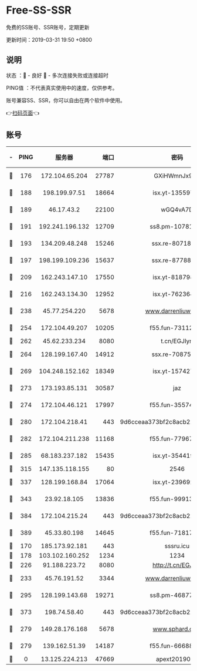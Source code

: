 # Free-SS-SSR

免费的SS账号、SSR账号，定期更新

更新时间：2019-03-31 19:50 +0800

## 说明

状态     ：🙂 - 良好 🙁 - 多次连接失败或连接超时

PING值   ：不代表真实使用中的速度，仅供参考。

账号兼容SS、SSR，你可以自由在两个软件中使用。

👉[扫码页面](https://liesauer.github.io/Free-SS-SSR/)👈

## 账号

|-|PING|服务器|端口|密码|加密方式|区域|
|:----:|:----:|:-----:|-----:|:----:|:----:|:----:|
|🙂|176|172.104.65.204|27787|GXiHWmnJx94S|aes-256-cfb|JP|
|🙂|188|198.199.97.51|18664|isx.yt-13559717|aes-256-cfb|US|
|🙂|189|46.17.43.2|22100|wGQ4vA7D|aes-256-gcm|RU|
|🙂|191|192.241.196.132|12709|ss8.pm-10781424|aes-256-cfb|US|
|🙂|193|134.209.48.248|15246|ssx.re-80718024|aes-256-cfb|US|
|🙂|197|198.199.109.236|15637|ssx.re-87788368|aes-256-cfb|US|
|🙂|209|162.243.147.10|17550|isx.yt-81879846|aes-256-cfb|US|
|🙂|216|162.243.134.30|12952|isx.yt-76236422|aes-256-cfb|US|
|🙂|238|45.77.254.220|5678|www.darrenliuwei.com|aes-256-cfb|SG|
|🙂|254|172.104.49.207|10205|f55.fun-73112677|aes-256-cfb|SG|
|🙂|262|45.62.233.234|8080|t.cn/EGJIyrl|rc4-md5|CA|
|🙂|264|128.199.167.40|14912|ssx.re-70875731|aes-256-cfb|SG|
|🙂|269|104.248.152.162|18349|isx.yt-15742711|aes-256-cfb|SG|
|🙂|273|173.193.85.131|30587|jaz|aes-256-cfb|US|
|🙂|274|172.104.46.121|17997|f55.fun-35574744|aes-256-cfb|SG|
|🙂|280|172.104.218.41|443|9d6cceaa373bf2c8acb22e60b6a58be6|aes-256-cfb|US|
|🙂|282|172.104.211.238|11168|f55.fun-77967881|aes-256-cfb|US|
|🙂|285|68.183.237.182|15435|isx.yt-35441993|aes-256-cfb|SG|
|🙂|315|147.135.118.155|80|2546|chacha20|US|
|🙂|337|128.199.168.84|17064|isx.yt-23969273|aes-256-cfb|SG|
|🙂|343|23.92.18.105|13836|f55.fun-99913847|aes-256-cfb|US|
|🙂|384|172.104.215.24|443|9d6cceaa373bf2c8acb22e60b6a58be6|aes-256-cfb|US|
|🙂|389|45.33.80.198|14645|f55.fun-71817463|aes-256-cfb|US|
|🙂|170|185.173.92.181|443|sssru.icu|rc4-md5|RU|
|🙂|178|103.102.160.252|1234|1234|rc4-md5|JP|
|🙂|226|91.188.223.72|8080|http://t.cn/EGJIyrl|rc4-md5|RU|
|🙂|233|45.76.191.52|3344|www.darrenliuwei.com|aes-256-cfb|JP|
|🙂|295|128.199.143.68|19271|ss8.pm-46877395|aes-256-cfb|SG|
|🙂|373|198.74.58.40|443|9d6cceaa373bf2c8acb22e60b6a58be6|aes-256-cfb|US|
|🙁|279|149.28.176.168|5678|www.sphard.com|aes-256-cfb|AU|
|🙁|279|139.162.51.39|14187|f55.fun-66688027|aes-256-cfb|SG|
|🙁|0|13.125.224.213|47669|apext2019001|chacha20|KR|
